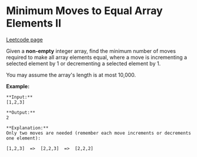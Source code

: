 # Minimum Moves to Equal Array Elements II
[Leetcode page](https://leetcode.com/problems/minimum-moves-to-equal-array-elements-ii/description)

Given a **non-empty** integer array, find the minimum number of moves required
to make all array elements equal, where a move is incrementing a selected
element by 1 or decrementing a selected element by 1.

You may assume the array's length is at most 10,000.

**Example:**

    
    
    **Input:**
    [1,2,3]
    
    **Output:**
    2
    
    **Explanation:**
    Only two moves are needed (remember each move increments or decrements one element):
    
    [1,2,3]  =>  [2,2,3]  =>  [2,2,2]
    

